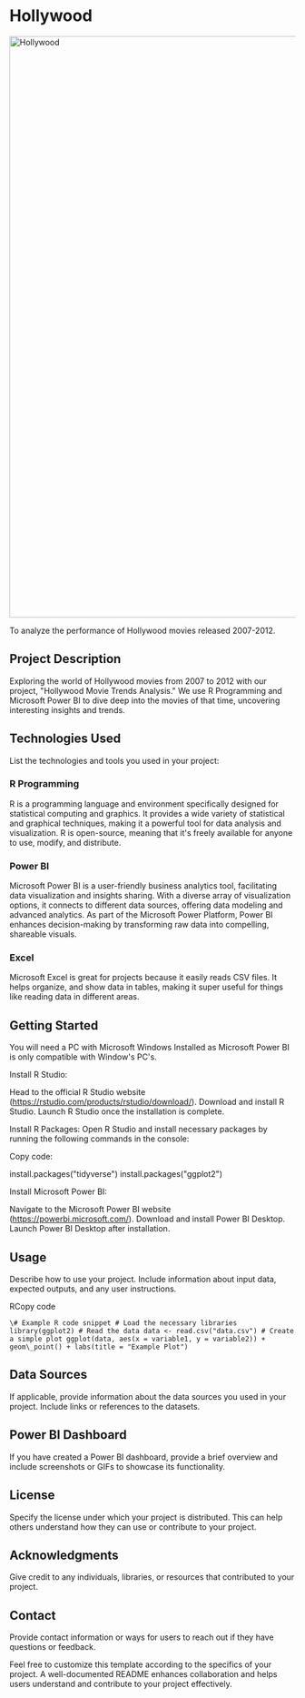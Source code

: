 # Hollywood

<img width="1023" alt="Hollywood" src="https://github.com/SKR235235/Wealth-Of-Nations/assets/156097439/9f09426b-aaec-4530-83b8-10ef15f8b845">

To analyze the performance of Hollywood movies released 2007-2012.

## Project Description

Exploring the world of Hollywood movies from 2007 to 2012 with our project, "Hollywood Movie Trends Analysis." We use R Programming and Microsoft Power BI to dive deep into the movies of that time, uncovering interesting insights and trends.

## **Technologies Used**

List the technologies and tools you used in your project:

### R Programming
R is a programming language and environment specifically designed for statistical computing and graphics. It provides a wide variety of statistical and graphical techniques, making it a powerful tool for data analysis and visualization. R is open-source, meaning that it's freely available for anyone to use, modify, and distribute.

### Power BI
Microsoft Power BI is a user-friendly business analytics tool, facilitating data visualization and insights sharing. With a diverse array of visualization options, it connects to different data sources, offering data modeling and advanced analytics. As part of the Microsoft Power Platform, Power BI enhances decision-making by transforming raw data into compelling, shareable visuals.

### Excel
Microsoft Excel is great for projects because it easily reads CSV files. It helps organize, and show data in tables, making it super useful for things like reading data in different areas.


## **Getting Started**
You will need a PC with Microsoft Windows Installed as Microsoft Power BI is only compatible with Window's PC's.

Install R Studio:

Head to the official R Studio website (https://rstudio.com/products/rstudio/download/).
Download and install R Studio.
Launch R Studio once the installation is complete.

Install R Packages:
Open R Studio and install necessary packages by running the following commands in the console:

Copy code:

install.packages("tidyverse")
install.packages("ggplot2")

Install Microsoft Power BI:

Navigate to the Microsoft Power BI website (https://powerbi.microsoft.com/).
Download and install Power BI Desktop.
Launch Power BI Desktop after installation.

## **Usage**

Describe how to use your project. Include information about input data, expected outputs, and any user instructions.

RCopy code

` \# Example R code snippet # Load the necessary libraries library(ggplot2) # Read the data data <- read.csv("data.csv") # Create a simple plot ggplot(data, aes(x = variable1, y = variable2)) + geom\_point() + labs(title = "Example Plot") `

## **Data Sources**

If applicable, provide information about the data sources you used in your project. Include links or references to the datasets.

## **Power BI Dashboard**

If you have created a Power BI dashboard, provide a brief overview and include screenshots or GIFs to showcase its functionality.

## **License**

Specify the license under which your project is distributed. This can help others understand how they can use or contribute to your project.

## **Acknowledgments**

Give credit to any individuals, libraries, or resources that contributed to your project.

## **Contact**

Provide contact information or ways for users to reach out if they have questions or feedback.

Feel free to customize this template according to the specifics of your project. A well-documented README enhances collaboration and helps users understand and contribute to your project effectively.

